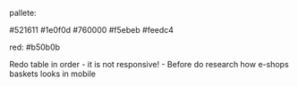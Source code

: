 pallete:

#521611
#1e0f0d
#760000
#f5ebeb
#feedc4

red: #b50b0b

Redo table in order - it is not responsive! - Before do research how e-shops baskets looks in mobile
